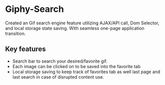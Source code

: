 # Giphy-Search
Created an Gif search engine feature utilizing AJAX/API call, Dom Selector, and local storage state saving.
With seamless one-page application transition.

## Key features
* Search bar to search your desired/favorite gif.
* Each image can be clicked on to be saved into the favorite tab
* Local storage saving to keep track of favorites tab as well last page and last search in case of disrupted content use.
